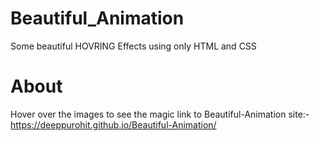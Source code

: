 # Beautiful_Animation
Some beautiful HOVRING Effects using only HTML and CSS

# About
Hover over the images to see the magic
link to Beautiful-Animation site:- https://deeppurohit.github.io/Beautiful-Animation/
